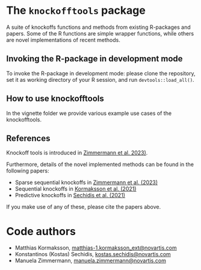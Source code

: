 The `knockofftools` package
====================

A suite of knockoffs functions and methods from existing R-packages and papers. Some of the R functions are simple wrapper 
functions, while others are novel implementations of recent methods.

## Invoking the R-package in development mode

To invoke the R-package in development mode: please clone the repository, set it as working directory of your R session, and run
`devtools::load_all()`.


## How to use knockofftools

In the vignette folder we provide various example use cases of the knockofftools. 

## References 
Knockoff tools is introduced in [Zimmermann et al. 2023)](under-review).

Furthermore, details of the novel implemented methods can be found in the following papers:

- Sparse sequential knockoffs in [Zimmermann et al. (2023)](under-review)
- Sequential knockoffs in [Kormaksson et al. (2021)](https://onlinelibrary.wiley.com/doi/full/10.1002/sim.8955)
- Predictive knockoffs in [Sechidis et al. (2021)](https://onlinelibrary.wiley.com/doi/full/10.1002/sim.9134)

If you make use of any of these, please cite the papers above.

# Code authors

- Matthias Kormaksson, matthias-1.kormaksson_ext@novartis.com
- Konstantinos (Kostas) Sechidis, kostas.sechidis@novartis.com
- Manuela Zimmermann, manuela.zimmermann@novartis.com

